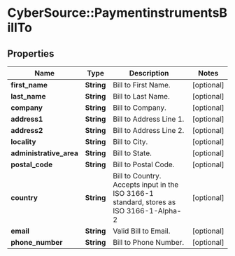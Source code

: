 # CyberSource::PaymentinstrumentsBillTo

## Properties
Name | Type | Description | Notes
------------ | ------------- | ------------- | -------------
**first_name** | **String** | Bill to First Name. | [optional] 
**last_name** | **String** | Bill to Last Name. | [optional] 
**company** | **String** | Bill to Company. | [optional] 
**address1** | **String** | Bill to Address Line 1. | [optional] 
**address2** | **String** | Bill to Address Line 2. | [optional] 
**locality** | **String** | Bill to City. | [optional] 
**administrative_area** | **String** | Bill to State. | [optional] 
**postal_code** | **String** | Bill to Postal Code. | [optional] 
**country** | **String** | Bill to Country. Accepts input in the ISO 3166-1 standard, stores as ISO 3166-1-Alpha-2 | [optional] 
**email** | **String** | Valid Bill to Email. | [optional] 
**phone_number** | **String** | Bill to Phone Number. | [optional] 



